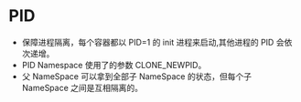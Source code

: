 # PID

* 保障进程隔离，每个容器都以 PID=1 的 init 进程来启动,其他进程的 PID 会依次递增。
* PID Namespace 使用了的参数 CLONE\_NEWPID。
* 父 NameSpace 可以拿到全部子 NameSpace 的状态，但每个子 NameSpace 之间是互相隔离的。
